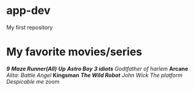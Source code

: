 
# app-dev
My first repository
# My favorite movies/series
***9***
***Maze Runner(All)***
***Up***
***Astro Boy***
***3 idiots***
*Godtfather of harlem*
**Arcane**
*Alita: Battle Angel*
**Kingsman**
***The Wild Robot***
*John Wick*
*The platform*
*Despicable me*
zoom
